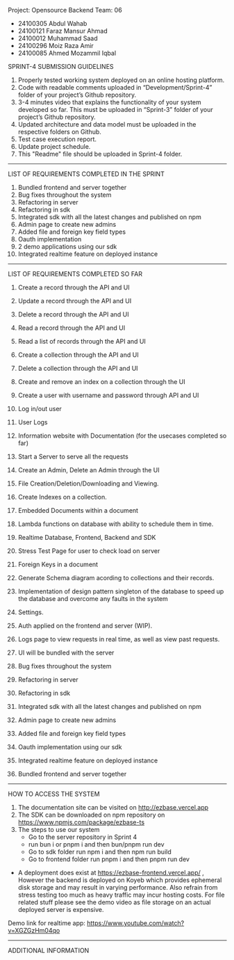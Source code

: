 Project: Opensource Backend
Team: 06

- 24100305 Abdul Wahab
- 24100121 Faraz Mansur Ahmad
- 24100012 Muhammad Saad
- 24100296 Moiz Raza Amir
- 24100085 Ahmed Mozammil Iqbal

SPRINT-4 SUBMISSION GUIDELINES

1. Properly tested working system deployed on an online hosting platform.
2. Code with readable comments uploaded in “Development/Sprint-4” folder of your project’s Github repository.
3. 3-4 minutes video that explains the functionality of your system developed so far. This must be uploaded in “Sprint-3” folder of your project’s Github repository.
4. Updated architecture and data model must be uploaded in the respective folders on Github.
5. Test case execution report.
6. Update project schedule.
7. This "Readme" file should be uploaded in Sprint-4 folder.



------------------------------------------------------------------------------------------------

LIST OF REQUIREMENTS COMPLETED IN THE SPRINT

1. Bundled frontend and server together
2. Bug fixes throughout the system
3. Refactoring in server
4. Refactoring in sdk
5. Integrated sdk with all the latest changes and published on npm
6. Admin page to create new admins
7. Added file and foreign key field types
8. Oauth implementation
9. 2 demo applications using our sdk
10. Integrated realtime feature on deployed instance

------------------------------------------------------------------------------------------------


LIST OF REQUIREMENTS COMPLETED SO FAR

1.	Create a record through the API and UI
2.	Update a record through the API and UI
3.	Delete a record through the API and UI
4.	Read a record through the API and UI
5.  Read a list of records through the API and UI
6.	Create a collection through the API and UI
7.	Delete a collection through the API and UI
8.  Create and remove an index on a collection through the UI
9.  Create a user with username and password through API and UI
10. Log in/out user
11. User Logs
12. Information website with Documentation (for the usecases completed so far)
13.	Start a Server to serve all the requests
14. Create an Admin, Delete an Admin through the UI
15. File Creation/Deletion/Downloading and Viewing.
16. Create Indexes on a collection.

17. Embedded Documents within a document
18. Lambda functions on database with ability to schedule them in time.
19. Realtime Database, Frontend, Backend and SDK
20. Stress Test Page for user to check load on server
21. Foreign Keys in a document
22. Generate Schema diagram acording to collections and their records.
23. Implementation of design pattern singleton of the database to speed up the database and overcome any faults in the system
24. Settings.
25. Auth applied on the frontend and server (WIP).
26. Logs page to view requests in real time, as well as view past requests.

27. UI will be bundled with the server
28. Bug fixes throughout the system
29. Refactoring in server
30. Refactoring in sdk
31. Integrated sdk with all the latest changes and published on npm
32. Admin page to create new admins
33. Added file and foreign key field types
34. Oauth implementation using our sdk
35. Integrated realtime feature on deployed instance
36. Bundled frontend and server together

------------------------------------------------------------------------------------------------

HOW TO ACCESS THE SYSTEM

1. The documentation site can be visited on http://ezbase.vercel.app
2. The SDK can be downloaded on npm repository on https://www.npmjs.com/package/ezbase-ts
3. The steps to use our system
    - Go to the server repository in Sprint 4
    - run bun i or pnpm i and then bun/pnpm run dev
    - Go to sdk folder run npm i and then npm run build
    - Go to frontend folder run pnpm i and then pnpm run dev

* A deployment does exist at https://ezbase-frontend.vercel.app/ , However the backend is deployed on Koyeb which provides ephemeral disk storage
and may result in varying performance. Also refrain from stress testing too much as heavy traffic may incur hosting costs. For file related
stuff please see the demo video as file storage on an actual deployed server is expensive.

Demo link for realtime app: https://www.youtube.com/watch?v=XGZGzHm04qo

------------------------------------------------------------------------------------------------



ADDITIONAL INFORMATION
